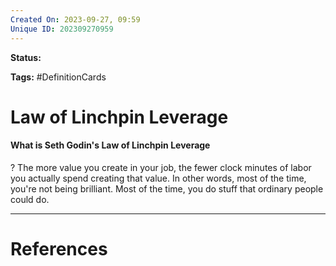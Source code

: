 ```yaml
---
Created On: 2023-09-27, 09:59
Unique ID: 202309270959
---
```

**Status:** 

**Tags:** #DefinitionCards 

# Law of Linchpin Leverage

#### What is Seth Godin's Law of Linchpin Leverage
?
The more value you create in your job, the fewer clock minutes of labor you actually spend creating that value. In other words, most of the time, you're not being brilliant. Most of the time, you do stuff that ordinary people could do.
<!--SR:!2023-11-08,23,230-->



---
# References
